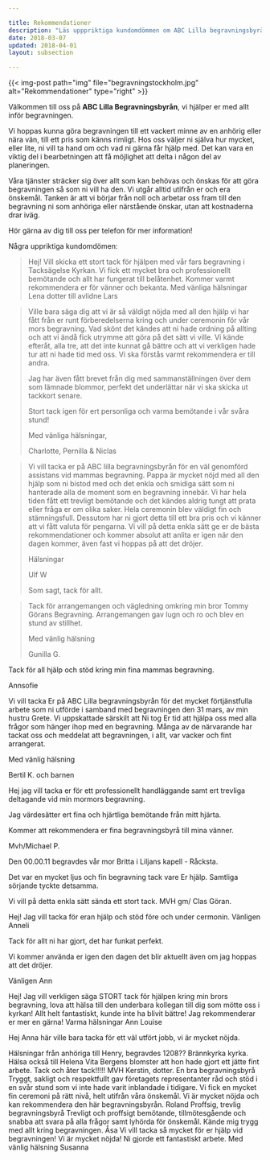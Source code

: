 ```yaml
---

title: Rekommendationer
description: "Läs upppriktiga kundomdömmen om ABC Lilla begravningsbyrån i Stockholm."
date: 2018-03-07
updated: 2018-04-01
layout: subsection

---
```



{{< img-post
    path="img" file="begravningstockholm.jpg"
    alt="Rekommendationer" type="right" >}}

Välkommen till oss på **ABC Lilla Begravningsbyrån**, vi hjälper er med allt inför begravningen.

Vi hoppas kunna göra begravningen till ett vackert minne av en anhörig eller nära vän, till ett pris som känns rimligt. Hos oss väljer ni själva hur mycket, eller lite, ni vill ta hand om och vad ni gärna får hjälp med. Det kan vara en viktig del i bearbetningen att få möjlighet att delta i någon del av planeringen.

Våra tjänster sträcker sig över allt som kan behövas och önskas för att göra begravningen så som ni vill ha den. Vi utgår alltid utifrån er och era önskemål. Tanken är att vi börjar från noll och arbetar oss fram till den begravning ni som anhöriga eller närstående önskar, utan att kostnaderna drar iväg. 

Hör gärna av dig till oss per telefon för mer information!

Några uppriktiga kundomdömen:

> Hej! Vill skicka ett stort tack för hjälpen med vår fars begravning i
> Tacksägelse Kyrkan. Vi fick ett mycket bra och professionellt
> bemötande och allt har fungerat till belåtenhet. Kommer varmt
> rekommendera er för vänner och bekanta. Med vänliga hälsningar Lena
> dotter till avlidne Lars

 
 
> Ville bara säga dig att vi är så väldigt nöjda med all den hjälp vi
> har fått från er runt förberedelserna kring och under ceremonin för
> vår mors begravning. Vad skönt det kändes att ni hade ordning på
> allting och att vi ändå fick utrymme att göra på det sätt vi ville. Vi
> kände efteråt, alla tre, att det inte kunnat gå bättre och att vi
> verkligen hade tur att ni hade tid med oss. Vi ska förstås varmt
> rekommendera er till andra.
> 
> 
> Jag har även fått brevet från dig med sammanställningen över dem som
> lämnade blommor, perfekt det underlättar när vi ska skicka ut tackkort
> senare.
> 
> Stort tack igen för ert personliga och varma bemötande i vår svåra
> stund!
> 
> Med vänliga hälsningar,
> 
> Charlotte, Pernilla & Niclas



> Vi vill tacka er på ABC lilla begravningsbyrån för en väl genomförd
> assistans vid mammas begravning. Pappa är mycket nöjd med all den
> hjälp som ni bistod med och det enkla och smidiga sätt som ni
> hanterade alla de moment som en begravning innebär. Vi har hela tiden
> fått ett trevligt bemötande och det kändes aldrig tungt att prata
> eller fråga er om olika saker. Hela ceremonin blev väldigt fin och
> stämningsfull.  Dessutom har ni gjort detta till ett bra pris och vi
> känner att vi fått valuta för pengarna. Vi vill på detta enkla sätt ge
> er de bästa rekommendationer och kommer absolut att anlita er igen när
> den dagen kommer, även fast vi hoppas på att det dröjer.
> 
> Hälsningar
> 
> Ulf W
> 
> Som sagt, tack för allt.


> Tack för arrangemangen  och vägledning omkring min bror Tommy Görans Begravning. Arrangemangen gav lugn och ro och blev  en stund av stillhet.
> 
> Med vänlig hälsning
>
> Gunilla G.



Tack för all hjälp och stöd kring min fina mammas begravning.

Annsofie



Vi vill tacka Er på ABC Lilla begravningsbyrån för det mycket förtjänstfulla arbete som ni utförde i samband med begravningen den 31 mars, av min hustru Grete. Vi uppskattade särskilt att Ni tog Er tid att hjälpa oss med alla frågor som hänger ihop med en begravning. Många av de närvarande har tackat oss och meddelat att begravningen, i allt, var vacker och fint arrangerat.

Med vänlig hälsning

Bertil K. och barnen



Hej jag vill tacka er för ett professionellt handläggande samt ert trevliga deltagande vid min mormors begravning.

Jag värdesätter ert fina och hjärtliga bemötande från mitt hjärta.

Kommer att rekommendera er fina begravningsbyrå till mina vänner.

Mvh/Michael P.



Den 00.00.11 begravdes vår mor Britta i Liljans kapell - Råcksta.

Det var en mycket ljus och fin begravning tack vare Er hjälp.
Samtliga sörjande tyckte detsamma.

Vi vill på detta enkla sätt sända ett stort tack.
MVH
gm/ Clas Göran.

Hej!
Jag vill tacka för eran hjälp och stöd före och under cermonin.
Vänligen Anneli


Tack för allt ni har gjort, det har funkat perfekt.

Vi kommer använda er igen den dagen det blir aktuellt även om jag hoppas att det dröjer.

Vänligen Ann



Hej!
Jag vill verkligen säga STORT tack för hjälpen kring min brors begravning, lova att hälsa till den underbara kollegan till dig som mötte oss i kyrkan! Allt helt fantastiskt, kunde inte ha blivit bättre! Jag rekommenderar er mer en gärna!
Varma hälsningar
Ann Louise



Hej Anna här ville bara tacka för ett väl utfört jobb, vi är mycket nöjda.



Hälsningar från anhöriga till Henry, begravdes 1208?? Brännkyrka kyrka.
Hälsa också till Helena Vita Bergens blomster att hon hade gjort ett jätte fint arbete. Tack och åter tack!!!!!
MVH
Kerstin, dotter.
En bra begravningsbyrå
Tryggt, sakligt och respektfullt gav företagets representanter råd och stöd i en svår stund som vi inte hade varit inblandade i tidigare.
Vi fick en mycket fin ceremoni på rätt nivå, helt utifrån våra önskemål.
Vi är mycket nöjda och kan rekommendera den här begravningsbyrån.
Roland
Proffsig, trevlig begravningsbyrå
Trevligt och proffsigt bemötande, tillmötesgående och snabba att svara på alla frågor samt lyhörda för önskemål.
Kände mig trygg med allt kring begravningen.
Åsa
Vi vill tacka så mycket för er hjälp vid begravningen! Vi är mycket nöjda! Ni gjorde ett fantastiskt arbete.
Med vänlig hälsning Susanna
